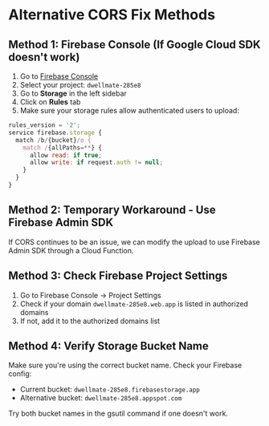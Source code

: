 # Alternative CORS Fix Methods

## Method 1: Firebase Console (If Google Cloud SDK doesn't work)

1. Go to [Firebase Console](https://console.firebase.google.com/)
2. Select your project: `dwellmate-285e8`
3. Go to **Storage** in the left sidebar
4. Click on **Rules** tab
5. Make sure your storage rules allow authenticated users to upload:

```javascript
rules_version = '2';
service firebase.storage {
  match /b/{bucket}/o {
    match /{allPaths=**} {
      allow read: if true;
      allow write: if request.auth != null;
    }
  }
}
```

## Method 2: Temporary Workaround - Use Firebase Admin SDK

If CORS continues to be an issue, we can modify the upload to use Firebase Admin SDK through a Cloud Function.

## Method 3: Check Firebase Project Settings

1. Go to Firebase Console → Project Settings
2. Check if your domain `dwellmate-285e8.web.app` is listed in authorized domains
3. If not, add it to the authorized domains list

## Method 4: Verify Storage Bucket Name

Make sure you're using the correct bucket name. Check your Firebase config:
- Current bucket: `dwellmate-285e8.firebasestorage.app`
- Alternative bucket: `dwellmate-285e8.appspot.com`

Try both bucket names in the gsutil command if one doesn't work.
